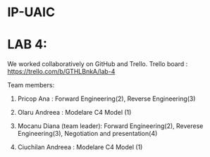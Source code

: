 # IP-UAIC


# LAB 4:
  
  
We worked collaboratively on GitHub and Trello.
Trello board : https://trello.com/b/GTHLBnkA/lab-4
  
Team members:  
  1. Pricop Ana : Forward Engineering(2), Reverse Engineering(3)  
  
  2. Olaru Andreea : Modelare C4 Model (1)
  
  3. Mocanu Diana (team leader): Forward Engineering(2), Reverese Engineering(3), Negotiation and presentation(4)
  
  4. Ciuchilan Andreea :  Modelare C4 Model (1)

